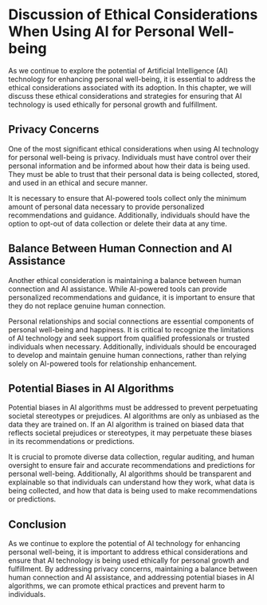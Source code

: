 Discussion of Ethical Considerations When Using AI for Personal Well-being
===============================================================================================================================================================

As we continue to explore the potential of Artificial Intelligence (AI) technology for enhancing personal well-being, it is essential to address the ethical considerations associated with its adoption. In this chapter, we will discuss these ethical considerations and strategies for ensuring that AI technology is used ethically for personal growth and fulfillment.

Privacy Concerns
----------------

One of the most significant ethical considerations when using AI technology for personal well-being is privacy. Individuals must have control over their personal information and be informed about how their data is being used. They must be able to trust that their personal data is being collected, stored, and used in an ethical and secure manner.

It is necessary to ensure that AI-powered tools collect only the minimum amount of personal data necessary to provide personalized recommendations and guidance. Additionally, individuals should have the option to opt-out of data collection or delete their data at any time.

Balance Between Human Connection and AI Assistance
--------------------------------------------------

Another ethical consideration is maintaining a balance between human connection and AI assistance. While AI-powered tools can provide personalized recommendations and guidance, it is important to ensure that they do not replace genuine human connection.

Personal relationships and social connections are essential components of personal well-being and happiness. It is critical to recognize the limitations of AI technology and seek support from qualified professionals or trusted individuals when necessary. Additionally, individuals should be encouraged to develop and maintain genuine human connections, rather than relying solely on AI-powered tools for relationship enhancement.

Potential Biases in AI Algorithms
---------------------------------

Potential biases in AI algorithms must be addressed to prevent perpetuating societal stereotypes or prejudices. AI algorithms are only as unbiased as the data they are trained on. If an AI algorithm is trained on biased data that reflects societal prejudices or stereotypes, it may perpetuate these biases in its recommendations or predictions.

It is crucial to promote diverse data collection, regular auditing, and human oversight to ensure fair and accurate recommendations and predictions for personal well-being. Additionally, AI algorithms should be transparent and explainable so that individuals can understand how they work, what data is being collected, and how that data is being used to make recommendations or predictions.

Conclusion
----------

As we continue to explore the potential of AI technology for enhancing personal well-being, it is important to address ethical considerations and ensure that AI technology is being used ethically for personal growth and fulfillment. By addressing privacy concerns, maintaining a balance between human connection and AI assistance, and addressing potential biases in AI algorithms, we can promote ethical practices and prevent harm to individuals.
